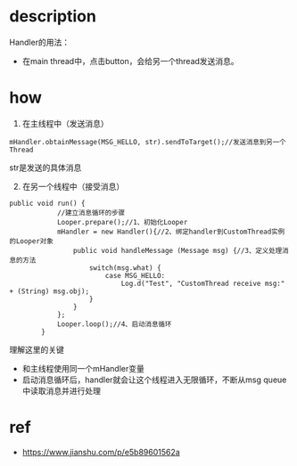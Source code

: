 # description

Handler的用法：

* 在main thread中，点击button，会给另一个thread发送消息。


# how

1. 在主线程中（发送消息）

```
mHandler.obtainMessage(MSG_HELLO, str).sendToTarget();//发送消息到另一个Thread
```

str是发送的具体消息


2. 在另一个线程中（接受消息）


```
public void run() {
            //建立消息循环的步骤
            Looper.prepare();//1、初始化Looper
            mHandler = new Handler(){//2、绑定handler到CustomThread实例的Looper对象
                public void handleMessage (Message msg) {//3、定义处理消息的方法
                    switch(msg.what) {
                        case MSG_HELLO:
                            Log.d("Test", "CustomThread receive msg:" + (String) msg.obj);
                    }
                }
            };
            Looper.loop();//4、启动消息循环
        }
```

理解这里的关键

* 和主线程使用同一个mHandler变量
* 启动消息循环后，handler就会让这个线程进入无限循环，不断从msg queue中读取消息并进行处理


# ref

* https://www.jianshu.com/p/e5b89601562a